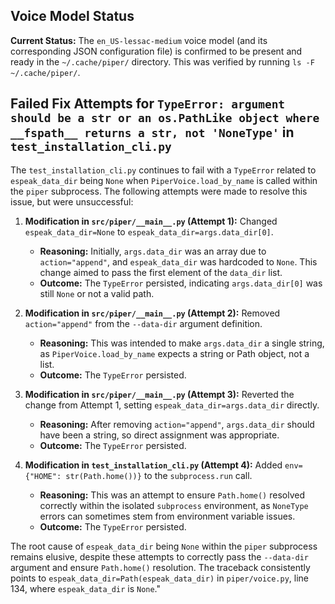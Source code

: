 ## Voice Model Status

**Current Status:** The `en_US-lessac-medium` voice model (and its corresponding JSON configuration file) is confirmed to be present and ready in the `~/.cache/piper/` directory. This was verified by running `ls -F ~/.cache/piper/`.

## Failed Fix Attempts for `TypeError: argument should be a str or an os.PathLike object where __fspath__ returns a str, not 'NoneType'` in `test_installation_cli.py`

The `test_installation_cli.py` continues to fail with a `TypeError` related to `espeak_data_dir` being `None` when `PiperVoice.load_by_name` is called within the `piper` subprocess. The following attempts were made to resolve this issue, but were unsuccessful:

1.  **Modification in `src/piper/__main__.py` (Attempt 1):** Changed `espeak_data_dir=None` to `espeak_data_dir=args.data_dir[0]`.
    *   **Reasoning:** Initially, `args.data_dir` was an array due to `action="append"`, and `espeak_data_dir` was hardcoded to `None`. This change aimed to pass the first element of the `data_dir` list.
    *   **Outcome:** The `TypeError` persisted, indicating `args.data_dir[0]` was still `None` or not a valid path.

2.  **Modification in `src/piper/__main__.py` (Attempt 2):** Removed `action="append"` from the `--data-dir` argument definition.
    *   **Reasoning:** This was intended to make `args.data_dir` a single string, as `PiperVoice.load_by_name` expects a string or Path object, not a list.
    *   **Outcome:** The `TypeError` persisted.

3.  **Modification in `src/piper/__main__.py` (Attempt 3):** Reverted the change from Attempt 1, setting `espeak_data_dir=args.data_dir` directly.
    *   **Reasoning:** After removing `action="append"`, `args.data_dir` should have been a string, so direct assignment was appropriate.
    *   **Outcome:** The `TypeError` persisted.

4.  **Modification in `test_installation_cli.py` (Attempt 4):** Added `env={"HOME": str(Path.home())}` to the `subprocess.run` call.
    *   **Reasoning:** This was an attempt to ensure `Path.home()` resolved correctly within the isolated `subprocess` environment, as `NoneType` errors can sometimes stem from environment variable issues.
    *   **Outcome:** The `TypeError` persisted.

The root cause of `espeak_data_dir` being `None` within the `piper` subprocess remains elusive, despite these attempts to correctly pass the `--data-dir` argument and ensure `Path.home()` resolution. The traceback consistently points to `espeak_data_dir=Path(espeak_data_dir)` in `piper/voice.py`, line 134, where `espeak_data_dir` is `None`."